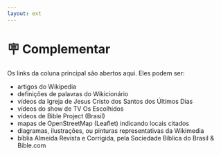 ```yaml
---
layout: ext
---
```


# 🪧 Complementar

Os links da coluna principal são abertos aqui. Eles podem ser:

- artigos do Wikipedia
- definições de palavras do Wikicionário
- vídeos da Igreja de Jesus Cristo dos Santos dos Últimos Dias
- vídeos do show de TV Os Escolhidos
- vídeos de Bible Project (Brasil)
- mapas de OpenStreetMap (Leaflet) indicando locais citados
- diagramas, ilustrações, ou pinturas representativas da Wikimedia
- bíblia Almeida Revista e Corrigida, pela Sociedade Bíblica do Brasil & Bible.com
